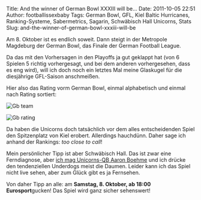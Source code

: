 Title: And the winner of German Bowl XXXIII will be...
Date: 2011-10-05 22:51
Author: footballissexbaby
Tags: German Bowl, GFL, Kiel Baltic Hurricanes, Ranking-Systeme, Sabermetrics, Sagarin, Schwäbisch Hall Unicorns, Stats
Slug: and-the-winner-of-german-bowl-xxxiii-will-be

Am 8. Oktober ist es endlich soweit. Dann steigt in der Metropole
Magdeburg der German Bowl, das Finale der German Football League.

Da das mit den Vorhersagen in den Playoffs ja gut geklappt hat (von 6
Spielen 5 richtig vorhergesagt, und bei dem anderen vorhergesehen, dass
es eng wird), will ich doch noch ein letztes Mal meine Glaskugel für die
diesjährige GFL-Saison anschmeißen.

Hier also das Rating vorm German Bowl, einmal alphabetisch und einmal
nach Rating sortiert:

![Gb team][]

![Gb rating][]

Da haben die Unicorns doch tatsächlich vor dem alles entscheidenden
Spiel den Spitzenplatz von Kiel erobert. Allerdings hauchdünn. Daher
sage ich anhand der Rankings: *too close to call*!

Mein persönlicher Tipp ist aber Schwäbisch Hall. Das ist zwar eine
Ferndiagnose, aber [ich mag Unicorns-QB Aaron Boehme][] und ich drücke
den tendenziellen Underdogs meist die Daumen. Leider kann ich das Spiel
nicht live sehen, aber zum Glück gibt es ja Fernsehen.

Von daher Tipp an alle: am **Samstag, 8. Oktober, ab 18:00
Eurosport**gucken! Das Spiel wird ganz sicher sehenswert!

 

  [Gb team]: |filename|/images/gb_team.png
  [Gb rating]: |filename|/images/gb_rating.png
  [ich mag Unicorns-QB Aaron Boehme]: |filename|aaron-boehme-ein-geschenk-fur-die-gfl.md
